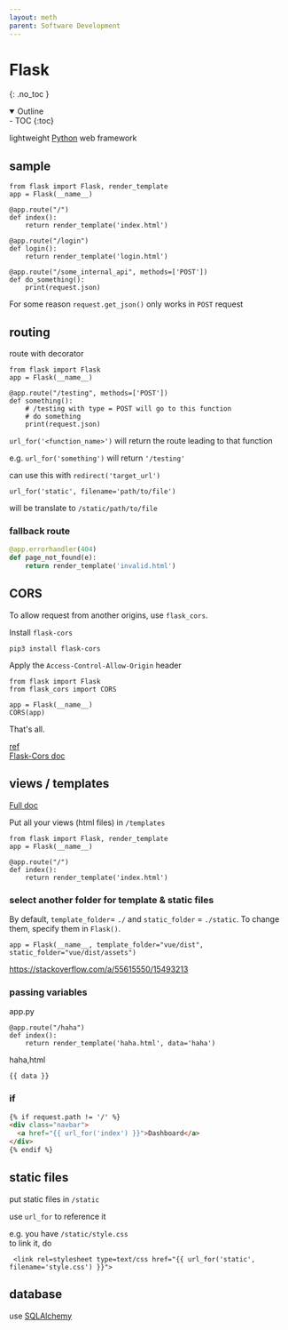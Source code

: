 ```yaml
---
layout: meth
parent: Software Development
---
```

# Flask
{: .no_toc }

<details open markdown="block">
  <summary>
    Outline
  </summary>
- TOC
{:toc}
</details>

lightweight [Python](Python.md) web framework

## sample
```
from flask import Flask, render_template
app = Flask(__name__)

@app.route("/")
def index():
    return render_template('index.html')

@app.route("/login")
def login():
    return render_template('login.html')

@app.route("/some_internal_api", methods=['POST'])
def do_something():
    print(request.json)
```

For some reason `request.get_json()` only works in `POST` request 

## routing
route with decorator
```
from flask import Flask
app = Flask(__name__)

@app.route("/testing", methods=['POST'])
def something():
	# /testing with type = POST will go to this function
	# do something
	print(request.json)
```

`url_for('<function_name>')` will return the route leading to that function

e.g. `url_for('something')` will return `'/testing'`

can use this with `redirect('target_url')`

```
url_for('static', filename='path/to/file')
```
will be translate to `/static/path/to/file`

### fallback route
```python
@app.errorhandler(404)
def page_not_found(e):
    return render_template('invalid.html')
```

## CORS
To allow request from another origins, use `flask_cors`.

Install `flask-cors`

```
pip3 install flask-cors
```

Apply the `Access-Control-Allow-Origin` header

```
from flask import Flask
from flask_cors import CORS

app = Flask(__name__)
CORS(app)
```
That's all.

[ref](https://dev.to/nikhilponnuru/make-a-request-between-frontend-and-backend-locally-running-on-different-ports-without-cors-issue-4oje)  
[Flask-Cors doc](https://flask-cors.readthedocs.io/)

## views / templates
[Full doc](https://flask.palletsprojects.com/en/2.1.x/tutorial/templates/)

Put all your views (html files) in `/templates`
```
from flask import Flask, render_template
app = Flask(__name__)

@app.route("/")
def index():
    return render_template('index.html')
```

### select another folder for template & static files

By default, `template_folder`= `./` and `static_folder` = `./static`. To change them, specify them in `Flask()`.

```
app = Flask(__name__, template_folder="vue/dist", static_folder="vue/dist/assets")
```

<https://stackoverflow.com/a/55615550/15493213>

### passing variables
app.py
```
@app.route("/haha")
def index():
    return render_template('haha.html', data='haha')
```

haha,html
```
{{ data }}
```

### if
```html
{% if request.path != '/' %}
<div class="navbar">
  <a href="{{ url_for('index') }}">Dashboard</a>
</div>
{% endif %}
```

## static files
put static files in `/static`

use `url_for` to reference it

e.g. you have `/static/style.css`  
to link it, do  
```
 <link rel=stylesheet type=text/css href="{{ url_for('static', filename='style.css') }}">
```

## database
use [SQLAlchemy](SQLAlchemy.md)